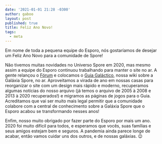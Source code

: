 ```yaml
---
date: '2021-01-01 21:28 -0300'
author: gaboo
layout: post
published: true
title: Feliz Ano Novo!
tags:
  - meta
---
```

Em nome de toda a pequena equipe do Esporo, nós gostaríamos de desejar um Feliz Ano Novo para a comunidade de Spore!

Não tivemos muitas novidades no Universo Spore em 2020, mas mesmo assim a equipe do Esporo continuou trabalhando para manter o site no ar. A gente relançou o [Fórum](https://forum.esporo.net/) e colocamos o [Guia Galáctico](https://guia.esporo.net/), nossa wiki sobre a Galáxia Spore, no ar. Aproveitamos a virada de ano em nossas casas para reorganizar o site com um design mais rápido e moderno, recuperamos algumas notícias do nosso arquivo (já temos o arquivo de 2005 à 2008 e 2013 à 2020 recuperados!) e migramos as páginas de jogos para o Guia. Acreditamos que vai ser muito mais legal permitir que a comunidade colabore com a central de conhecimento sobre a Galáxia Spore que o Esporo acabou se transformando nesses anos!

Enfim, nosso muito obrigado por fazer parte do Esporo por mais um ano. 2020 foi muito difícil para todos, e esperamos que vocês, suas famílias e seus amigos estejam bem e seguros. A pandemia ainda parece longe de acabar, então vamos cuidar uns dos outros, e de nossas galáxias. 😉
